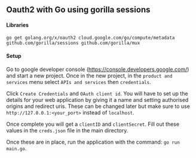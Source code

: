 ## Oauth2 with Go using gorilla sessions

#### Libraries
`go get golang.org/x/oauth2 cloud.google.com/go/compute/metadata github.com/gorilla/sessions github.com/gorilla/mux`

#### Setup
Go to google developer console (https://console.developers.google.com/) and start a new project.
Once in the new project, in the `product and services` menu select `APIs and services` then `credentials`.

Click `Create Credentials` and `OAuth client id`.
You will have to set up the details for your web application by giving it a name and setting authorised origins and redirect uris.
These can be changed later but make sure to use `http://127.0.0.1:<your_port>` instead of `localhost`.

Once complete you will get a `clientID` and `clientSecret`. Fill out these values in the `creds.json` file in the main directory.

Once these are in place, run the application with the command: `go run main.go`.